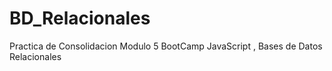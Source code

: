 # BD_Relacionales
Practica de Consolidacion Modulo 5 BootCamp JavaScript , Bases de Datos Relacionales

